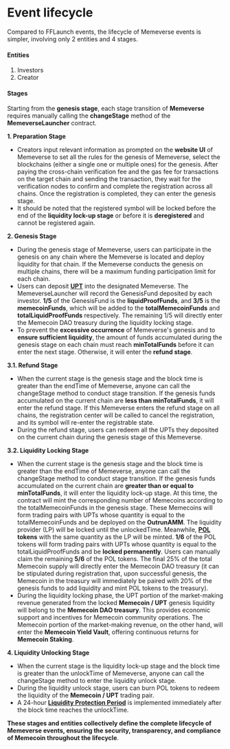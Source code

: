 # Event lifecycle

Compared to FFLaunch events, the lifecycle of Memeverse events is simpler, involving only 2 entities and 4 stages.

#### Entities

1. Investors
2. Creator

#### Stages

Starting from the **genesis stage**, each stage transition of **Memeverse** requires manually calling the **changeStage** method of the **MemeverseLauncher** contract.

**1. Preparation Stage**

* Creators input relevant information as prompted on the **website UI** of Memeverse to set all the rules for the genesis of Memeverse, select the blockchains (either a single one or multiple ones) for the genesis. After paying the cross-chain verification fee and the gas fee for transactions on the target chain and sending the transaction, they wait for the verification nodes to confirm and complete the registration across all chains. Once the registration is completed, they can enter the genesis stage.
* It should be noted that the registered symbol will be locked before the end of the **liquidity lock-up stage** or before it is **deregistered** and cannot be registered again.

**2. Genesis Stage**

* During the genesis stage of Memeverse, users can participate in the genesis on any chain where the Memeverse is located and deploy liquidity for that chain. If the Memeverse conducts the genesis on multiple chains, there will be a maximum funding participation limit for each chain.
* Users can deposit [**UPT**](../outstake/yield-tokenization/pt.md) into the designated Memeverse. The MemeverseLauncher will record the GenesisFund deposited by each investor. **1/5** of the GenesisFund is the **liquidProofFunds**, and **3/5** is the **memecoinFunds**, which will be added to the **totalMemecoinFunds** and **totalLiquidProofFunds** respectively. The remaining 1/5 will directly enter the Memecoin DAO treasury during the liquidity locking stage.
* To prevent the **excessive occurrence** of Memeverse's genesis and to **ensure sufficient liquidity**, the amount of funds accumulated during the genesis stage on each chain must reach **minTotalFunds** before it can enter the next stage. Otherwise, it will enter the **refund stage**.

**3.1. Refund Stage**

* When the current stage is the genesis stage and the block time is greater than the endTime of Memeverse, anyone can call the changeStage method to conduct stage transition. If the genesis funds accumulated on the current chain are **less than minTotalFunds**, it will enter the refund stage. If this Memeverse enters the refund stage on all chains, the registration center will be called to cancel the registration, and its symbol will re-enter the registrable state.
* During the refund stage, users can redeem all the UPTs they deposited on the current chain during the genesis stage of this Memeverse.

**3.2. Liquidity Locking Stage**

* When the current stage is the genesis stage and the block time is greater than the endTime of Memeverse, anyone can call the changeStage method to conduct stage transition. If the genesis funds accumulated on the current chain are **greater than or equal to minTotalFunds**, it will enter the liquidity lock-up stage. At this time, the contract will mint the corresponding number of Memecoins according to the totalMemecoinFunds in the genesis stage. These Memecoins will form trading pairs with UPTs whose quantity is equal to the totalMemecoinFunds and be deployed on the **OutrunAMM**. The liquidity provider (LP) will be locked until the unlockedTime. Meanwhile, [**POL**](../fflaunch/proof-of-liquidity-token.md) **tokens** with the same quantity as the LP will be minted. **1/6** of the POL tokens will form trading pairs with UPTs whose quantity is equal to the totalLiquidProofFunds and be **locked permanently**. Users can manually claim the remaining **5/6** of the POL tokens. The final 25% of the total Memecoin supply will directly enter the Memecoin DAO treasury (it can be stipulated during registration that, upon successful genesis, the Memecoin in the treasury will immediately be paired with 20% of the genesis funds to add liquidity and mint POL tokens to the treasury).
* During the liquidity locking phase, the UPT portion of the market-making revenue generated from the locked **Memecoin / UPT** genesis liquidity will belong to the **Memecoin DAO treasury**. This provides economic support and incentives for Memecoin community operations. The Memecoin portion of the market-making revenue, on the other hand, will enter the **Memecoin Yield Vault**, offering continuous returns for **Memecoin Staking**.

**4. Liquidity Unlocking Stage**

* When the current stage is the liquidity lock-up stage and the block time is greater than the unlockTime of Memeverse, anyone can call the changeStage method to enter the liquidity unlock stage.
* During the liquidity unlock stage, users can burn POL tokens to redeem the liquidity of the **Memecoin / UPT** trading pair.
* A 24-hour [**Liquidity Protection Period**](../fflaunch/proof-of-liquidity-token.md) is implemented immediately after the block time reaches the unlockTime.&#x20;

**These stages and entities collectively define the complete lifecycle of Memeverse events, ensuring the security, transparency, and compliance of Memecoin throughout the lifecycle**.
